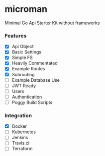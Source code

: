 # microman
Minimal Go Api Starter Kit without frameworks

### Features
- [x] Api Object
- [x] Basic Settings
- [x] Simple FS
- [x] Heavily Commentated
- [x] Example Routes
- [x] Subrouting
- [ ] Example Database Use
- [ ] JWT Ready
- [ ] Users
- [ ] Authentication
- [ ] Poggy Build Scripts

### Integration
- [x] Docker
- [ ] Kubernetes
- [ ] Jenkins
- [ ] Travis.ci
- [ ] Terraform
